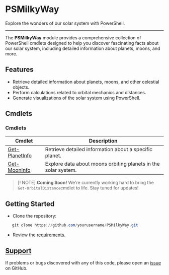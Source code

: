# PSMilkyWay

Explore the wonders of our solar system with PowerShell.

***

The **PSMilkyWay** module provides a comprehensive collection of PowerShell cmdlets designed to help you discover fascinating facts about our solar system, including detailed information about planets, moons, and more.

## Features

- Retrieve detailed information about planets, moons, and other celestial objects.
- Perform calculations related to orbital mechanics and distances.
- Generate visualizations of the solar system using PowerShell.

## Cmdlets

### Cmdlets

| Cmdlet                               | Description                                                    |
|--------------------------------------|----------------------------------------------------------------|
| [Get-PlanetInfo](docs\get-planet.md) | Retrieve detailed information about a specific planet.         |
| [Get-MoonInfo](docs\get-moon.md)     | Explore data about moons orbiting planets in the solar system. |

> [! NOTE]
> **Coming Soon!**
> We're currently working hard to bring the `Get-OrbitalDistance`cmdlet to life.  Stay tuned for updates!

## Getting Started

- Clone the repository:

```powershell
   git clone https://github.com/yourusername/PSMilkyWay.git
```

- Review the [requirements](/docs/requirements.md).

## [Support](/docs/support.md)

If problems or bugs discovered with any of this code, please open an [issue](https://github.com/mattman-ps/PSMilkyWay/issues) on GitHub.
